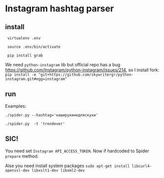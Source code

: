 # Instagram hashtag parser

## install

``` virtualenv .env```

``` source .env/bin/activate```

``` pip install grab```

We need `python-instagram` lib but official repo has a bug https://github.com/Instagram/python-instagram/issues/214, so I install fork:
```pip install -e "git+https://github.com/skywritergr/python-instagram.git#egg=instagram"```

## run

Examples:

```./spider.py --hashtag='наширукинедляскуки'```

```./spider.py  -t 'trendever'```


## SIC!
You need set `Instagram API_ACCESS_TOKEN`. Now if hardcoded to Spider `prepare` method.

Alse you need install system packages `sudo apt-get install libcurl4-openssl-dev libxslt1-dev libxml2-dev`
